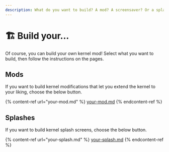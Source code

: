 ```yaml
---
description: What do you want to build? A mod? A screensaver? Or a splash?
---
```


# 🏗 Build your...

Of course, you can build your own kernel mod! Select what you want to build, then follow the instructions on the pages.

## Mods

If you want to build kernel modifications that let you extend the kernel to your liking, choose the below button.

{% content-ref url="your-mod.md" %}
[your-mod.md](your-mod.md)
{% endcontent-ref %}

## Splashes

If you want to build kernel splash screens, choose the below button.

{% content-ref url="your-splash.md" %}
[your-splash.md](your-splash.md)
{% endcontent-ref %}
